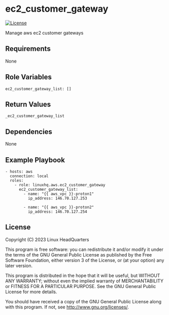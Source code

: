 # ec2\_customer\_gateway

[![License](https://img.shields.io/badge/license-GPLv3-lightgreen)](https://www.gnu.org/licenses/gpl-3.0.en.html#license-text)

Manage aws ec2 customer gateways

## Requirements

None

## Role Variables

    ec2_customer_gateway_list: []

## Return Values

    _ec2_customer_gateway_list

## Dependencies

None

## Example Playbook

    - hosts: aws
      connection: local
      roles:
        - role: linuxhq.aws.ec2_customer_gateway
          ec2_customer_gateway_list:
            - name: "{{ aws_vpc }}-proton1"
              ip_address: 146.70.127.253

            - name: "{{ aws_vpc }}-proton2"
              ip_address: 146.70.127.254

## License

Copyright (C) 2023 Linux HeadQuarters

This program is free software: you can redistribute it and/or modify
it under the terms of the GNU General Public License as published by
the Free Software Foundation, either version 3 of the License, or
(at your option) any later version.

This program is distributed in the hope that it will be useful,
but WITHOUT ANY WARRANTY; without even the implied warranty of
MERCHANTABILITY or FITNESS FOR A PARTICULAR PURPOSE. See the
GNU General Public License for more details.

You should have received a copy of the GNU General Public License
along with this program. If not, see <http://www.gnu.org/licenses/>.
